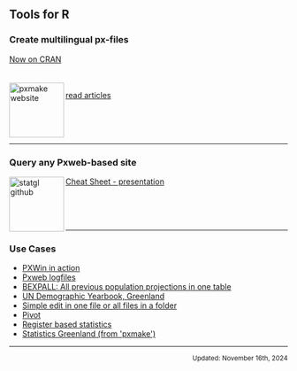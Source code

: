 ## Tools for R

### Create multilingual px-files
[Now on CRAN](https://cran.r-project.org/web/packages/pxmake/index.html)  
<br/><br/>
<a href="https://statisticsgreenland.github.io/pxmake/"><img src="https://stat.gl/pxmake/pxmakelogo.png" align="left" height="99" alt="pxmake website" /></a>

[read articles](https://statisticsgreenland.github.io/pxmake/)

<br/><br/><br/>
<hr>

### Query any Pxweb-based site

<a href="https://github.com/StatisticsGreenland/statgl/?tab=readme-ov-file#readme/"><img src="https://stat.gl/pxmake/statgllogo.png" align="left" height="99" alt="statgl github" /></a>

[Cheat Sheet - presentation](https://stat.gl/pxmake/2023_11_06_statgl_pres.html)

<br/><br/><br/>
<hr>

### Use Cases
- [PXWin in action ](https://stat.gl/pxmake/pxwinr.html)
- [Pxweb logfiles](https://stat.gl/pxmake/log2px.html)
- [BEXPALL: All previous population projections in one table](https://stat.gl/pxmake/combine2bexpall.html)
- [UN Demographic Yearbook, Greenland](https://stat.gl/pxmake/UNDemYear_PE_all.html)
- [Simple edit in one file or all files in a folder](https://stat.gl/pxmake/simpleedit.html)
- [Pivot](https://stat.gl/pxmake/pivot.html)
- [Register based statistics](https://statisticsgreenland.github.io/qmd/register_based_statistics.html)
- [Statistics Greenland (from 'pxmake')](https://statisticsgreenland.github.io/qmd/statistics_greenland.html)


<hr>

<p align="right"><small>Updated: November 16th, 2024</small></p>
